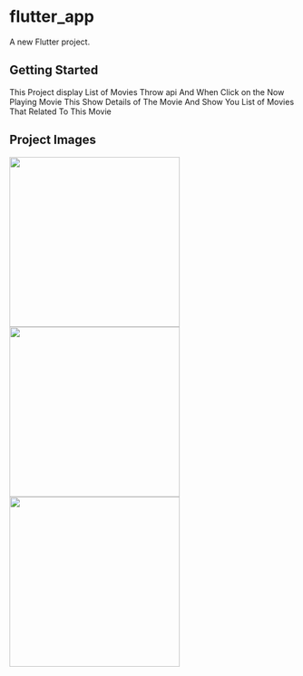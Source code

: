 # flutter_app

A new Flutter project.

## Getting Started
This Project display List of Movies Throw api And When Click on the Now Playing Movie This Show Details of The Movie And Show You List of Movies That Related To This Movie 

## Project Images
<div>
<img src="https://github.com/AhmedSayedIsmail/movie_app/assets/93168569/daa1e702-d60e-4db7-8c2c-f018625db434" width="300"/>

<img src="https://github.com/AhmedSayedIsmail/movie_app/assets/93168569/7fb04258-0518-41bf-8fb4-46864d236d6c" width="300"/>

<img src="https://github.com/AhmedSayedIsmail/movie_app/assets/93168569/8e470ca0-1c0f-4724-8da7-fe33edc10b86" width="300"/>
</div>
